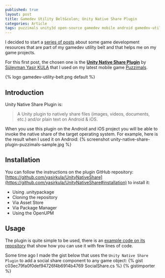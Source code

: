 ```yaml
---
published: true
layout: post
title: Gamedev Utility Belt&colon; Unity Native Share Plugin
categories: Article
tags: puzzimals unity3d open-source gamedev mobile android gamedev-utility-belt
---
```

I decided to start a [series of posts](/tags/gamedev-utility-belt/) about some game development resources that are part of my gamedev utility belt and that helps me on my game projects.

For this first post, the chosen one is the **[Unity Native Share Plugin](https://github.com/yasirkula/UnityNativeShare)** by [Süleyman Yasir KULA](https://twitter.com/yasirkula) that I used on my latest mobile game [Puzzimals](http://diegogiacomelli.com.br/games/puzzimals).

{% logo gamedev-utility-belt.png default %}
 
## Introduction
Unity Native Share Plugin is:
> A Unity plugin to natively share files (images, videos, documents, etc.) and/or plain text on Android & iOS.

When you use this plugin on the Android and iOS project you will be able to invoke the native share of the target operating system.
For example, here is the result when I used it on Android:
{% screenshot unity-native-share-plugin-puzzimals-sample.jpg %}

## Installation
You can follow the instructions on the plugin GitHub repository: [https://github.com/yasirkula/UnityNativeShare](https://github.com/yasirkula/UnityNativeShare#installation) to install it:

* Using .unitypackage
* Cloning the repository
* Via Asset Store
* Via Package Manager 
* Using the OpenUPM

## Usage
The plugin is quite simple to be used, there is an [example code on its repository](https://github.com/yasirkula/UnityNativeShare#example-code) that show how you can use it with few lines of code.

Some time ago I made the gist below that uses the `Unity Native Share Plugin` to add a social share component to any game object:
{% gist c03ec79fa0f0def94726f4b6914b4769 SocialShare.cs %}
{% gistimporter %}
